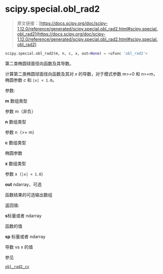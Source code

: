 # scipy.special.obl_rad2

> 原文链接：[https://docs.scipy.org/doc/scipy-1.12.0/reference/generated/scipy.special.obl_rad2.html#scipy.special.obl_rad2](https://docs.scipy.org/doc/scipy-1.12.0/reference/generated/scipy.special.obl_rad2.html#scipy.special.obl_rad2)

```py
scipy.special.obl_rad2(m, n, c, x, out=None) = <ufunc 'obl_rad2'>
```

第二类椭圆球面径向函数及其导数。

计算第二类椭圆球面径向函数及其对 *x* 的导数，对于模式参数 m>=0 和 n>=m，椭圆参数 *c* 和 `|x| < 1.0`。

参数:

**m** 数组类型

参数 m（非负）

**n** 数组类型

参数 n（>= m）

**c** 数组类型

椭圆参数

**x** 数组类型

参数 x（`|x| < 1.0`）

**out** ndarray，可选

函数结果的可选输出数组

返回值:

**s**标量或者 ndarray

函数的值

**sp** 标量或者 ndarray

导数 vs x 的值

参见

[`obl_rad2_cv`](scipy.special.obl_rad2_cv.html#scipy.special.obl_rad2_cv "scipy.special.obl_rad2_cv")
